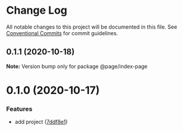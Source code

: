 # Change Log

All notable changes to this project will be documented in this file.
See [Conventional Commits](https://conventionalcommits.org) for commit guidelines.

## 0.1.1 (2020-10-18)

**Note:** Version bump only for package @page/index-page






# 0.1.0 (2020-10-17)

### Features

- add project ([7ddf8e1](https://github.com/AlexR0v/nyamushka/commit/7ddf8e1d96df971170a23a7380899b918ab45a80))
